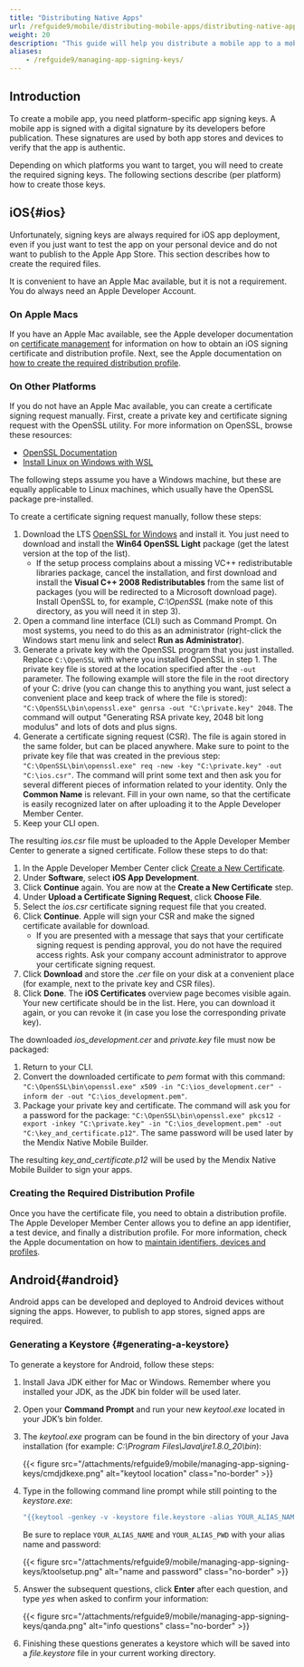 ```yaml
---
title: "Distributing Native Apps"
url: /refguide9/mobile/distributing-mobile-apps/distributing-native-apps/
weight: 20
description: "This guide will help you distribute a mobile app to a mobile app store."
aliases:
    - /refguide9/managing-app-signing-keys/
---
```


## Introduction

To create a mobile app, you need platform-specific app signing keys. A mobile app is signed with a digital signature by its developers before publication. These signatures are used by both app stores and devices to verify that the app is authentic.

Depending on which platforms you want to target, you will need to create the required signing keys. The following sections describe (per platform) how to create those keys.

## iOS{#ios}

Unfortunately, signing keys are always required for iOS app deployment, even if you just want to test the app on your personal device and do not want to publish to the Apple App Store. This section describes how to create the required files.

It is convenient to have an Apple Mac available, but it is not a requirement. You do always need an Apple Developer Account.

### On Apple Macs

If you have an Apple Mac available, see the Apple developer documentation on [certificate management](https://developer.apple.com/library/ios/documentation/IDEs/Conceptual/AppDistributionGuide/MaintainingCertificates/MaintainingCertificates.html) for information on how to obtain an iOS signing certificate and distribution profile. Next, see the Apple documentation on [how to create the required distribution profile](https://developer.apple.com/library/ios/documentation/IDEs/Conceptual/AppDistributionGuide/MaintainingProfiles/MaintainingProfiles.html). 

### On Other Platforms

If you do not have an Apple Mac available, you can create a certificate signing request manually. First, create a private key and certificate signing request with the OpenSSL utility. For more information on OpenSSL, browse these resources:

* [OpenSSL Documentation](https://www.openssl.org/docs/manmaster/man1/openssl.html)
* [Install Linux on Windows with WSL](https://learn.microsoft.com/en-us/windows/wsl/install)

The following steps assume you have a Windows machine, but these are equally applicable to Linux machines, which usually have the OpenSSL package pre-installed.

To create a certificate signing request manually, follow these steps:

1. Download the LTS [OpenSSL for Windows](https://slproweb.com/products/Win32OpenSSL.html) and install it. You just need to download and install the **Win64 OpenSSL Light** package (get the latest version at the top of the list).
    * If the setup process complains about a missing VC++ redistributable libraries package, cancel the installation, and first download and install the **Visual C++ 2008 Redistributables** from the same list of packages (you will be redirected to a Microsoft download page). Install OpenSSL to, for example, *C:\OpenSSL* (make note of this directory, as you will need it in step 3).
2. Open a command line interface (CLI) such as Command Prompt. On most systems, you need to do this as an administrator (right-click the Windows start menu link and select **Run as Administrator**).
3. Generate a private key with the OpenSSL program that you just installed. Replace `C:\OpenSSL` with where you installed OpenSSL in step 1. The private key file is stored at the location specified after the `-out` parameter. The following example will store the file in the root directory of your C: drive (you can change this to anything you want, just select a convenient place and keep track of where the file is stored): `"C:\OpenSSL\bin\openssl.exe" genrsa -out "C:\private.key" 2048`. The command will output "Generating RSA private key, 2048 bit long modulus" and lots of dots and plus signs.
4. Generate a certificate signing request (CSR). The file is again stored in the same folder, but can be placed anywhere. Make sure to point to the private key file that was created in the previous step: `"C:\OpenSSL\bin\openssl.exe" req -new -key "C:\private.key" -out "C:\ios.csr"`. The command will print some text and then ask you for several different pieces of information related to your identity. Only the **Common Name** is relevant. Fill in your own name, so that the certificate is easily recognized later on after uploading it to the Apple Developer Member Center.
5. Keep your CLI open.

The resulting *ios.csr* file must be uploaded to the Apple Developer Member Center to generate a signed certificate. Follow these steps to do that:

1. In the Apple Developer Member Center click [Create a New Certificate](https://developer.apple.com/account/resources/certificates/add).
2. Under **Software**, select **iOS App Development**.
3. Click **Continue** again. You are now at the **Create a New Certificate** step.
4. Under **Upload a Certificate Signing Request**, click **Choose File**.
5. Select the *ios.csr* certificate signing request file that you created.
6. Click **Continue**. Apple will sign your CSR and make the signed certificate available for download.
    * If you are presented with a message that says that your certificate signing request is pending approval, you do not have the required access rights. Ask your company account administrator to approve your certificate signing request.
7. Click **Download** and store the *.cer* file on your disk at a convenient place (for example, next to the private key and CSR files).
8. Click **Done**. The **iOS Certificates** overview page becomes visible again. Your new certificate should be in the list. Here, you can download it again, or you can revoke it (in case you lose the corresponding private key).

The downloaded *ios_development.cer* and *private.key* file must now be packaged:

1. Return to your CLI.
2. Convert the downloaded certificate to *pem* format with this command: `"C:\OpenSSL\bin\openssl.exe" x509 -in "C:\ios_development.cer" -inform der -out "C:\ios_development.pem"`.
3. Package your private key and certificate. The command will ask you for a password for the package: `"C:\OpenSSL\bin\openssl.exe" pkcs12 -export -inkey "C:\private.key" -in "C:\ios_development.pem" -out "C:\key_and_certificate.p12"`. The same password will be used later by the Mendix Native Mobile Builder.

The resulting *key_and_certificate.p12* will be used by the Mendix Native Mobile Builder to sign your apps.

### Creating the Required Distribution Profile

Once you have the certificate file, you need to obtain a distribution profile. The Apple Developer Member Center allows you to define an app identifier, a test device, and finally a distribution profile. For more information, check the Apple documentation on how to [maintain identifiers, devices and profiles](https://developer.apple.com/help/account/configure-app-capabilities/create-order-type-identifiers-and-certificates/).

## Android{#android}

Android apps can be developed and deployed to Android devices without signing the apps. However, to publish to app stores, signed apps are required.

### Generating a Keystore {#generating-a-keystore}

To generate a keystore for Android, follow these steps:

1. Install Java JDK either for Mac or Windows. Remember where you installed your JDK, as the JDK bin folder will be used later.
2. Open your **Command Prompt** and run your new *keytool.exe* located in your JDK’s bin folder.
3. The *keytool.exe* program can be found in the bin directory of your Java installation (for example: *C:\Program Files\Java\jre1.8.0_20\bin*):

    {{< figure src="/attachments/refguide9/mobile/managing-app-signing-keys/cmdjdkexe.png" alt="keytool location" class="no-border" >}}

4. Type in the following command line prompt while still pointing to the *keystore.exe*: 

    ```powershell
    "{{keytool -genkey -v -keystore file.keystore -alias YOUR_ALIAS_NAME -storepass YOUR_ALIAS_PWD -keypass YOUR_ALIAS_PWD -keyalg RSA -validity 36500}}"
    ```

    Be sure to replace `YOUR_ALIAS_NAME` and `YOUR_ALIAS_PWD` with your alias name and password:

    {{< figure src="/attachments/refguide9/mobile/managing-app-signing-keys/ktoolsetup.png" alt="name and password" class="no-border" >}}

5. Answer the subsequent questions, click **Enter** after each question, and type *yes* when asked to confirm your information: 

    {{< figure src="/attachments/refguide9/mobile/managing-app-signing-keys/qanda.png" alt="info questions" class="no-border" >}}

6. Finishing these questions generates a keystore which will be saved into a *file.keystore* file in your current working directory. 
